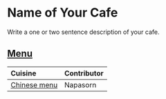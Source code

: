 # Name of Your Cafe

Write a one or two sentence description of your cafe.

## [Menu](menu.md)

| Cuisine                              | Contributor |
|:-------------------------------------|-------------|
| [Chinese menu](menu.md#chinese-food) | Napasorn    |
